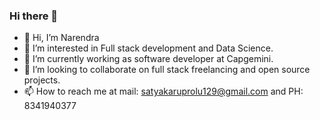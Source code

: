 ### Hi there 👋

- 👋 Hi, I’m Narendra 
- 👀 I’m interested in Full stack development and Data Science.
- 🌱 I’m currently working as software developer at Capgemini.
- 💞️ I’m looking to collaborate on full stack freelancing and open source projects.
- 📫 How to reach me at mail: satyakaruprolu129@gmail.com and 
PH: 8341940377

<!---
satyavenikaruprolu/satyavenikaruprolu is a ✨ special ✨ repository because its `README.md` (this file) appears on your GitHub profile.
You can click the Preview link to take a look at your changes.
--->
